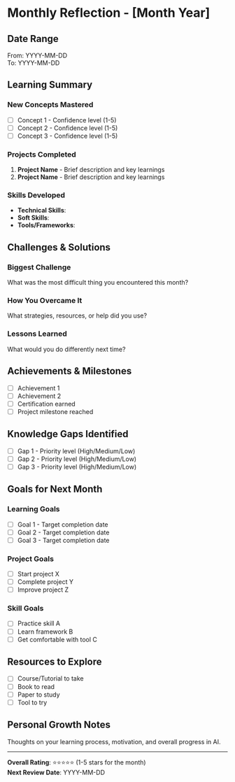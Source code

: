 # Monthly Reflection - [Month Year]

## Date Range
From: YYYY-MM-DD  
To: YYYY-MM-DD

## Learning Summary

### New Concepts Mastered
- [ ] Concept 1 - Confidence level (1-5)
- [ ] Concept 2 - Confidence level (1-5)
- [ ] Concept 3 - Confidence level (1-5)

### Projects Completed
1. **Project Name** - Brief description and key learnings
2. **Project Name** - Brief description and key learnings

### Skills Developed
- **Technical Skills**: 
- **Soft Skills**: 
- **Tools/Frameworks**: 

## Challenges & Solutions

### Biggest Challenge
What was the most difficult thing you encountered this month?

### How You Overcame It
What strategies, resources, or help did you use?

### Lessons Learned
What would you do differently next time?

## Achievements & Milestones
- [ ] Achievement 1
- [ ] Achievement 2
- [ ] Certification earned
- [ ] Project milestone reached

## Knowledge Gaps Identified
- [ ] Gap 1 - Priority level (High/Medium/Low)
- [ ] Gap 2 - Priority level (High/Medium/Low)
- [ ] Gap 3 - Priority level (High/Medium/Low)

## Goals for Next Month

### Learning Goals
- [ ] Goal 1 - Target completion date
- [ ] Goal 2 - Target completion date
- [ ] Goal 3 - Target completion date

### Project Goals
- [ ] Start project X
- [ ] Complete project Y
- [ ] Improve project Z

### Skill Goals
- [ ] Practice skill A
- [ ] Learn framework B
- [ ] Get comfortable with tool C

## Resources to Explore
- [ ] Course/Tutorial to take
- [ ] Book to read
- [ ] Paper to study
- [ ] Tool to try

## Personal Growth Notes
Thoughts on your learning process, motivation, and overall progress in AI.

---
**Overall Rating**: ⭐⭐⭐⭐⭐ (1-5 stars for the month)  
**Next Review Date**: YYYY-MM-DD
